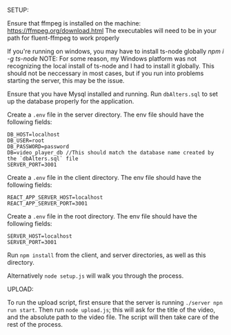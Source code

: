 SETUP:

Ensure that ffmpeg is installed on the machine: https://ffmpeg.org/download.html
    The executables will need to be in your path for fluent-ffmpeg to work properly

If you're running on windows, you may have to install ts-node globally *npm i -g ts-node*
    NOTE: For some reason, my Windows platform was not recognizing the local install of ts-node and I had to install it globally. 
    This should not be neccessary in most cases, but if you run into problems starting the server, this may be the issue. 

Ensure that you have Mysql installed and running. 
    Run `dbAlters.sql` to set up the database properly for the application.

Create a `.env` file in the server directory. 
    The env file should have the following fields:
    
    DB_HOST=localhost
    DB_USER=root
    DB_PASSWORD=password
    DB=video_player_db //This should match the database name created by the `dbAlters.sql` file
    SERVER_PORT=3001

Create a `.env` file in the client directory.
    The env file should have the following fields:

    REACT_APP_SERVER_HOST=localhost
    REACT_APP_SERVER_PORT=3001

    
Create a `.env` file in the root directory.
    The env file should have the following fields:

    SERVER_HOST=localhost
    SERVER_PORT=3001

Run `npm install` from the client, and server directories, as well as this directory. 

Alternatively `node setup.js` will walk you through the process.


UPLOAD:

To run the upload script, first ensure that the server is running `./server npn run start`. Then run `node upload.js`; 
this will ask for the title of the video, and the absolute path to the video file. The script will then take care of the rest of the process. 